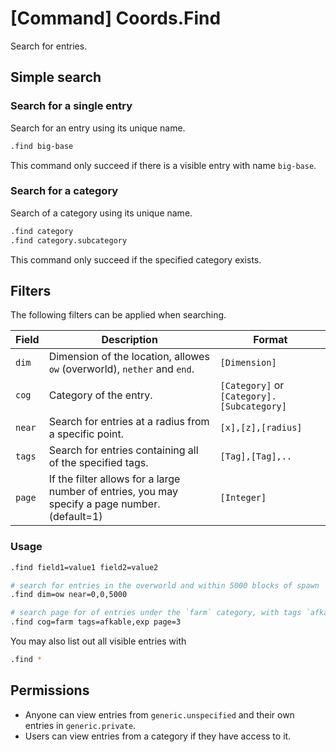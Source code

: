 # [Command] Coords.Find

Search for entries.

## Simple search

### Search for a single entry

Search for an entry using its unique name.

```sh
.find big-base
```

This command only succeed if there is a visible entry with name `big-base`.

### Search for a category

Search of a category using its unique name.

```sh
.find category
.find category.subcategory
```

This command only succeed if the specified category exists.

## Filters

The following filters can be applied when searching.

|Field|Description|Format|
|---|---|---|
|`dim`|Dimension of the location, allowes `ow` (overworld), `nether` and `end`.|`[Dimension]`|
|`cog`|Category of the entry.|`[Category]` or `[Category].[Subcategory]`|
|`near`|Search for entries at a radius from a specific point.|`[x],[z],[radius]`|
|`tags`|Search for entries containing all of the specified tags.|`[Tag],[Tag],..`|
|`page`|If the filter allows for a large number of entries, you may specify a page number. (default=1)|`[Integer]`|

### Usage

```sh
.find field1=value1 field2=value2

# search for entries in the overworld and within 5000 blocks of spawn
.find dim=ow near=0,0,5000

# search page for of entries under the `farm` category, with tags `afkable` and `exp`
.find cog=farm tags=afkable,exp page=3
```

You may also list out all visible entries with
```sh
.find *
```

## Permissions

- Anyone can view entries from `generic.unspecified` and their own entries in `generic.private`.
- Users can view entries from a category if they have access to it.
